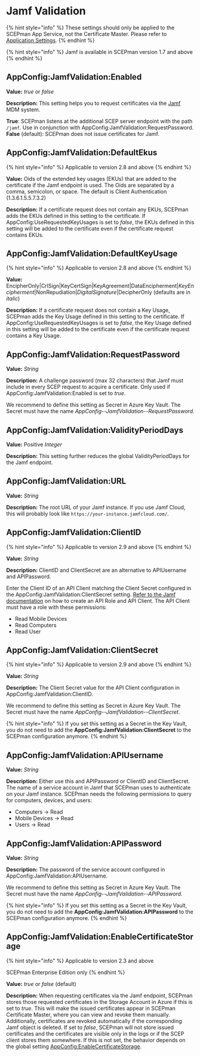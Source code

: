 # Jamf Validation

{% hint style="info" %}
These settings should only be applied to the SCEPman App Service, not the Certificate Master. Please refer to [Application Settings](./).
{% endhint %}

{% hint style="info" %}
Jamf is available in SCEPman version 1.7 and above
{% endhint %}

## AppConfig:JamfValidation:Enabled

**Value:** _true_ or _false_

**Description:** This setting helps you to request certificates via the [Jamf](https://github.com/scepman/scepman-docs/tree/6358a93fe3c35dd51ae9501a385049ad1c8feb0b/docs/certificate-deployment/jamf/general.md) MDM system.

**True**: SCEPman listens at the additional SCEP server endpoint with the path `/jamf`. Use in conjunction with AppConfig:JamfValidation:RequestPassword. **False** (default): SCEPman does not issue certificates for Jamf.

## AppConfig:JamfValidation:DefaultEkus

{% hint style="info" %}
Applicable to version 2.8 and above
{% endhint %}

**Value:** Oids of the extended key usages (EKUs) that are added to the certificate if the Jamf endpoint is used. The Oids are separated by a comma, semicolon, or space. The default is Client Authentication (1.3.6.1.5.5.7.3.2)

**Description:** If a certificate request does not contain any EKUs, SCEPman adds the EKUs defined in this setting to the certificate. If AppConfig:UseRequestedKeyUsages is set to _false_, the EKUs defined in this setting will be added to the certificate even if the certificate request contains EKUs.

## AppConfig:JamfValidation:DefaultKeyUsage

{% hint style="info" %}
Applicable to version 2.8 and above
{% endhint %}

**Value:** EncipherOnly|CrlSign|KeyCertSign|KeyAgreement|DataEncipherment|_KeyEncipherment_|NonRepudiation|_DigitalSignature_|DecipherOnly (defaults are in _italic_)

**Description:** If a certificate request does not contain a Key Usage, SCEPman adds the Key Usage defined in this setting to the certificate. If AppConfig:UseRequestedKeyUsages is set to _false_, the Key Usage defined in this setting will be added to the certificate even if the certificate request contains a Key Usage.

## AppConfig:JamfValidation:RequestPassword

**Value:** _String_

**Description:** A challenge password (max 32 characters) that Jamf must include in every SCEP request to acquire a certificate. Only used if AppConfig:JamfValidation:Enabled is set to _true_.

We recommend to define this setting as Secret in Azure Key Vault. The Secret must have the name _AppConfig--JamfValidation--RequestPassword_.

## AppConfig:JamfValidation:ValidityPeriodDays

**Value:** Positive _Integer_

**Description:** This setting further reduces the global ValidityPeriodDays for the Jamf endpoint.

## AppConfig:JamfValidation:URL

**Value:** _String_

**Description:** The root URL of your Jamf instance. If you use Jamf Cloud, this will probably look like `https://your-instance.jamfcloud.com/`.

## AppConfig:JamfValidation:ClientID

{% hint style="info" %}
Applicable to version 2.9 and above
{% endhint %}

**Value:** _String_

**Description:** ClientID and ClientSecret are an alternative to APIUsername and APIPassword.

Enter the Client ID of an API Client matching the Client Secret configured in the AppConfig:JamfValidation:ClientSecret setting. [Refer to the Jamf documentation](https://learn.jamf.com/en-US/bundle/jamf-pro-documentation-current/page/API_Roles_and_Clients.html) on how to create an API Role and API Client. The API Client must have a role with these permissions:

* Read Mobile Devices
* Read Computers
* Read User

## AppConfig:JamfValidation:ClientSecret

{% hint style="info" %}
Applicable to version 2.9 and above
{% endhint %}

**Value:** _String_

**Description:** The Client Secret value for the API Client configuration in AppConfig:JamfValidation:ClientID.

We recommend to define this setting as Secret in Azure Key Vault. The Secret must have the name _AppConfig--JamfValidation--ClientSecret_.

{% hint style="info" %}
If you set this setting as a Secret in the Key Vault, you do not need to add the **AppConfig:JamfValidation:ClientSecret** to the SCEPman configuration anymore.
{% endhint %}

## AppConfig:JamfValidation:APIUsername

**Value:** _String_

**Description:** Either use this and APIPassword or ClientID and ClientSecret.\
The name of a service account in Jamf that SCEPman uses to authenticate on your Jamf instance. SCEPman needs the following permissions to query for computers, devices, and users:

* Computers -> Read
* Mobile Devices -> Read
* Users -> Read

## AppConfig:JamfValidation:APIPassword

**Value:** _String_

**Description:** The password of the service account configured in AppConfig:JamfValidation:APIUsername.

We recommend to define this setting as Secret in Azure Key Vault. The Secret must have the name _AppConfig--JamfValidation--APIPassword_.

{% hint style="info" %}
If you set this setting as a Secret in the Key Vault, you do not need to add the **AppConfig:JamfValidation:APIPassword** to the SCEPman configuration anymore.
{% endhint %}

## AppConfig:JamfValidation:EnableCertificateStorage

{% hint style="info" %}
Applicable to version 2.3 and above

SCEPman Enterprise Edition only
{% endhint %}

**Value:** _true_ or _false_ (default)

**Description:** When requesting certificates via the Jamf endpoint, SCEPman stores those requested certificates in the Storage Account in Azure if this is set to _true_. This will make the issued certificates appear in SCEPman Certificate Master, where you can view and revoke them manually. Additionally, certificates are revoked automatically if the corresponding Jamf object is deleted. If set to _false_, SCEPman will not store issued certificates and the certificates are visible only in the logs or if the SCEP client stores them somewhere. If this is not set, the behavior depends on the global setting [AppConfig:EnableCertificateStorage](../../scepman-configuration/optional/application-settings/basics.md#appconfig-enablecertificatestorage).
